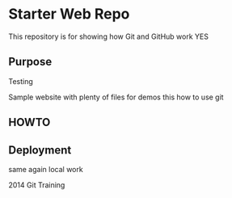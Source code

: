 # Starter Web Repo

This repository is for showing how Git and GitHub work
YES

## Purpose
Testing

Sample website with plenty of files for demos
this how to use git
## HOWTO

## Deployment
same again
local work

2014 Git Training